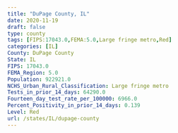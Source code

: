 ```yaml
---
title: "DuPage County, IL"
date: 2020-11-19
draft: false
type: county
tags: [FIPS:17043.0,FEMA:5.0,Large fringe metro,Red]
categories: [IL]
County: DuPage County
State: IL
FIPS: 17043.0
FEMA_Region: 5.0
Population: 922921.0
NCHS_Urban_Rural_Classification: Large fringe metro
Tests_in_prior_14_days: 64290.0
Fourteen_day_test_rate_per_100000: 6966.0
Percent_Positivity_in_prior_14_days: 0.139
Level: Red
url: /states/IL/dupage-county
---
```



